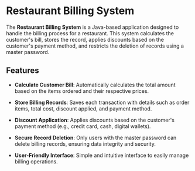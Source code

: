 # Restaurant Billing System

The **Restaurant Billing System** is a Java-based application designed to handle the billing process for a restaurant. This system calculates the customer's bill, stores the record, applies discounts based on the customer's payment method, and restricts the deletion of records using a master password.

## Features

- **Calculate Customer Bill**: Automatically calculates the total amount based on the items ordered and their respective prices.
  
- **Store Billing Records**: Saves each transaction with details such as order items, total cost, discount applied, and payment method.

- **Discount Application**: Applies discounts based on the customer's payment method (e.g., credit card, cash, digital wallets).

- **Secure Record Deletion**: Only users with the master password can delete billing records, ensuring data integrity and security.

- **User-Friendly Interface**: Simple and intuitive interface to easily manage billing operations.


